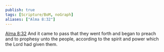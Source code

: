 ```yaml
---
publish: true
tags: [Scripture/BoM, noGraph]
aliases: ["Alma 8:32"]
---
```

[Alma 8:32](https://churchofjesuschrist.org/study/scriptures/bofm/alma/8?lang=eng&id=p32#p32) And it came to pass that they went forth and began to preach and to prophesy unto the people, according to the spirit and power which the Lord had given them.




